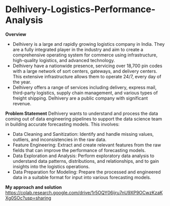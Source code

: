 # Delhivery-Logistics-Performance-Analysis

**Overview**
*  Delhivery is a large and rapidly growing logistics company in India. They are a fully integrated player in the industry and aim to create a comprehensive operating system for commerce using infrastructure, high-quality logistics, and advanced technology.
*  Delhivery have a nationwide presence, servicing over 18,700 pin codes with a large network of sort centers, gateways, and delivery centers. This extensive infrastructure allows them to operate 24/7, every day of the year.
*  Delhivery offers a range of services including delivery, express mail, third-party logistics, supply chain management, and various types of freight shipping. Delhivery are a public company with significant revenue.

**Problem Statement**
Delhivery wants to understand and process the data coming out of data engineering pipelines to support the data science team in building accurate forecasting models. This involves:
  *  Data Cleaning and Sanitization: Identify and handle missing values, outliers, and inconsistencies in the raw data.
  *  Feature Engineering: Extract and create relevant features from the raw fields that can improve the performance of forecasting models.
  *  Data Exploration and Analysis: Perform exploratory data analysis to understand data patterns, distributions, and relationships, and to gain insights into the logistics operations.
  *  Data Preparation for Modeling: Prepare the processed and engineered data in a suitable format for input into various forecasting models.

**My approach and solution**
https://colab.research.google.com/drive/1r5OQY06ijru7nU9XP9OCwzKzaKXg0SOc?usp=sharing
